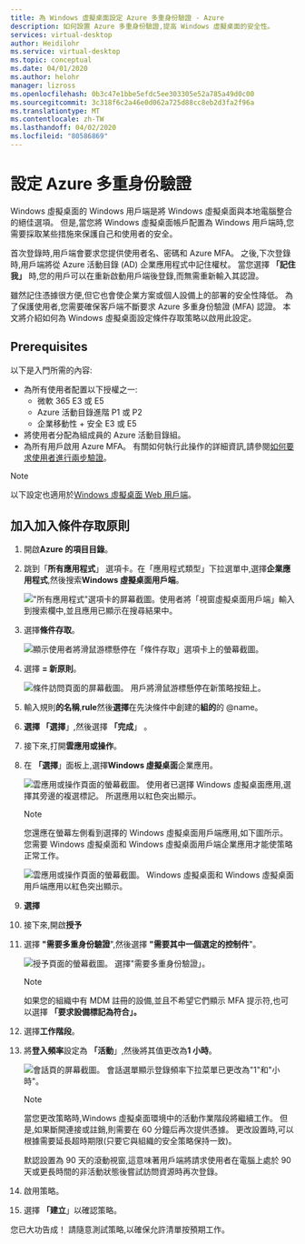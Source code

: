```yaml
---
title: 為 Windows 虛擬桌面設定 Azure 多重身份驗證 - Azure
description: 如何設置 Azure 多重身份驗證,提高 Windows 虛擬桌面的安全性。
services: virtual-desktop
author: Heidilohr
ms.service: virtual-desktop
ms.topic: conceptual
ms.date: 04/01/2020
ms.author: helohr
manager: lizross
ms.openlocfilehash: 0b3c47e1bbe5efdc5ee303305e52a785a49d0c00
ms.sourcegitcommit: 3c318f6c2a46e0d062a725d88cc8eb2d3fa2f96a
ms.translationtype: MT
ms.contentlocale: zh-TW
ms.lasthandoff: 04/02/2020
ms.locfileid: "80586869"
---
```

# <a name="set-up-azure-multi-factor-authentication"></a>設定 Azure 多重身份驗證

Windows 虛擬桌面的 Windows 用戶端是將 Windows 虛擬桌面與本地電腦整合的絕佳選項。 但是,當您將 Windows 虛擬桌面帳戶配置為 Windows 用戶端時,您需要採取某些措施來保護自己和使用者的安全。

首次登錄時,用戶端會要求您提供使用者名、密碼和 Azure MFA。 之後,下次登錄時,用戶端將從 Azure 活動目錄 (AD) 企業應用程式中記住權杖。 當您選擇 **「記住我」** 時,您的用戶可以在重新啟動用戶端後登錄,而無需重新輸入其認證。

雖然記住憑據很方便,但它也會使企業方案或個人設備上的部署的安全性降低。 為了保護使用者,您需要確保客戶端不斷要求 Azure 多重身份驗證 (MFA) 認證。 本文將介紹如何為 Windows 虛擬桌面設定條件存取策略以啟用此設定。

## <a name="prerequisites"></a>Prerequisites

以下是入門所需的內容:

- 為所有使用者配置以下授權之一:
  - 微軟 365 E3 或 E5
  - Azure 活動目錄進階 P1 或 P2
  - 企業移動性 + 安全 E3 或 E5
- 將使用者分配為組成員的 Azure 活動目錄組。
- 為所有用戶啟用 Azure MFA。 有關如何執行此操作的詳細資訊,請參閱[如何要求使用者進行兩步驗證](/active-directory/authentication/howto-mfa-userstates)。

>[!NOTE]
>以下設定也適用於[Windows 虛擬桌面 Web 用戶端](https://rdweb.wvd.microsoft.com/webclient/index.html)。

## <a name="opt-in-to-the-conditional-access-policy"></a>加入加入條件存取原則

1. 開啟**Azure 的項目目錄**。

2. 跳到「**所有應用程式**」 選項卡。在「應用程式類型」下拉選單中,選擇**企業應用程式**,然後搜索**Windows 虛擬桌面用戶端**。

    !["所有應用程式"選項卡的屏幕截圖。使用者將「視窗虛擬桌面用戶端」輸入到搜索欄中,並且應用已顯示在搜尋結果中。](media/all-applications-search.png)

3. 選擇**條件存取**。

    ![顯示使用者將滑鼠游標懸停在「條件存取」選項卡上的螢幕截圖。](media/conditional-access-location.png)

4. 選擇 **= 新原則**。

   ![條件訪問頁面的屏幕截圖。 用戶將滑鼠游標懸停在新策略按鈕上。](media/new-policy-button.png)

5. 輸入規則**的名稱**,**rule**然後**選擇**在先決條件中創建的**組的**的 @name。

6. **選擇 「選擇**」,然後選擇 **「完成**」 。

7. 接下來,打開**雲應用或操作**。

8. 在 **「選擇**」面板上,選擇**Windows 虛擬桌面**企業應用。

    ![雲應用或操作頁面的螢幕截圖。 使用者已選擇 Windows 虛擬桌面應用,選擇其旁邊的複選標記。 所選應用以紅色突出顯示。](media/cloud-apps-select.png)
    
    >[!NOTE]
    >您還應在螢幕左側看到選擇的 Windows 虛擬桌面用戶端應用,如下圖所示。 您需要 Windows 虛擬桌面和 Windows 虛擬桌面用戶端企業應用才能使策略正常工作。
    >
    > ![雲應用或操作頁面的螢幕截圖。 Windows 虛擬桌面和 Windows 虛擬桌面用戶端應用以紅色突出顯示。](media/cloud-apps-enterprise-selected.png)

9. **選擇**

10. 接下來,開啟**授予** 

11. 選擇 **"需要多重身份驗證**",然後選擇 **"需要其中一個選定的控制件**"。
   
    ![授予頁面的螢幕截圖。 選擇"需要多重身份驗證」。](media/grant-page.png)

    >[!NOTE]
    >如果您的組織中有 MDM 註冊的設備,並且不希望它們顯示 MFA 提示符,也可以選擇 **「要求設備標記為符合」。**

12. 選擇**工作階段**。

13. 將**登入頻率**設定為 **「活動**」,然後將其值更改為**1 小時**。

    ![會話頁的屏幕截圖。 會話選單顯示登錄頻率下拉菜單已更改為"1"和"小時"。](media/sign-in-frequency.png)
   
    >[!NOTE]
    >當您更改策略時,Windows 虛擬桌面環境中的活動作業階段將繼續工作。 但是,如果斷開連接或註銷,則需要在 60 分鐘后再次提供憑據。 更改設置時,可以根據需要延長超時期限(只要它與組織的安全策略保持一致)。
    >
    >默認設置為 90 天的滾動視窗,這意味著用戶端將請求使用者在電腦上處於 90 天或更長時間的非活動狀態後嘗試訪問資源時再次登錄。

14. 啟用策略。

15. 選擇 **「建立**」以確認策略。

您已大功告成！ 請隨意測試策略,以確保允許清單按預期工作。
